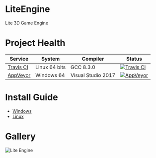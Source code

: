 LiteEngine
==========

Lite 3D Game Engine

Project Health
=================

| Service | System | Compiler | Status |
| ------- | ------ | -------- | ------ |
| [Travis CI](https://travis-ci.org/maritim/LiteEngine)| Linux 64 bits  | GCC 8.3.0 | [![Travis CI](https://travis-ci.org/maritim/LiteEngine.svg?branch=master)](https://travis-ci.org/maritim/LiteEngine)
| [AppVeyor](https://ci.appveyor.com/project/maritim/liteengine)| Windows 64 | Visual Studio 2017 | [![AppVeyor](https://ci.appveyor.com/api/projects/status/s0fqli66756555gt/branch/master?svg=true)](https://ci.appveyor.com/project/maritim/liteengine/branch/master)

Install Guide
=================
  * [Windows](https://github.com/maritim/LiteEngine/wiki/Install-Guide#windows-install-guide)
  * [Linux](https://github.com/maritim/LiteEngine/wiki/Install-Guide#linux-install-guide)

Gallery
=================

![Lite Engine](https://github.com/maritim/LiteEngine/blob/gh-pages/LiteEngine%20Screenshot%2011.png)

